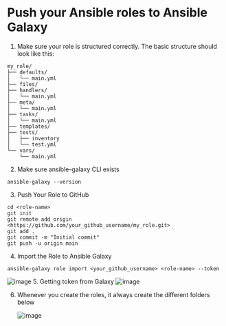 # Push your Ansible roles to Ansible Galaxy

1. Make sure your role is structured correctly. The basic structure should look like this:

```
my_role/
├── defaults/
│   └── main.yml
├── files/
├── handlers/
│   └── main.yml
├── meta/
│   └── main.yml
├── tasks/
│   └── main.yml
├── templates/
├── tests/
│   ├── inventory
│   └── test.yml
└── vars/
    └── main.yml
```

2. Make sure ansible-galaxy CLI exists

```
ansible-galaxy --version
```

3. Push Your Role to GitHub

```
cd <role-name>
git init
git remote add origin <https://github.com/your_github_username/my_role.git>
git add .
git commit -m "Initial commit"
git push -u origin main
```

4. Import the Role to Ansible Galaxy

```
ansible-galaxy role import <your_github_username> <role-name> --token
```
![image](https://github.com/user-attachments/assets/9a799aa3-e875-4d2b-bde2-46fd5bf280a5)
5. Getting token from Galaxy
![image](https://github.com/user-attachments/assets/be6469a3-d2a5-4b58-9305-9c9f331c0405)

6. Whenever you create the roles, it always create the different folders below

   ![image](https://github.com/user-attachments/assets/0ad4f3e6-3185-4805-8329-357909116df9)
